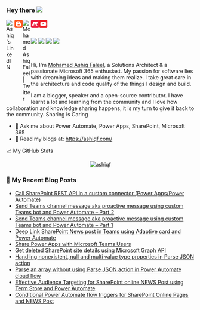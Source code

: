 ### Hey there <img src="https://media.giphy.com/media/hvRJCLFzcasrR4ia7z/giphy.gif" width="25px">
<a href="https://www.linkedin.com/in/ashiqf/">
  <img align="left" alt="Ashiq's LinkedIN" width="22px" src="https://raw.githubusercontent.com/peterthehan/peterthehan/master/assets/linkedin.svg" />
</a>
<a href="https://ashiqf.com">
  <img align="left" alt="Mohamed Ashiq Faleel | Blog" width="22px" src="https://github.com/edent/SuperTinyIcons/blob/master/images/svg/blogger.svg" />
</a>
<a href="https://twitter.com/AshiqfFaleel">
  <img align="left" alt="Mohamed Ashiq Faleel | Twitter" width="22px" src="https://raw.githubusercontent.com/peterthehan/peterthehan/master/assets/twitter.svg" />
</a>
<a href="https://www.meetup.com/cloudjourneyusergroup">
  <img align="left" alt="Cloud Journey User Group" width="22px" src="https://github.com/edent/SuperTinyIcons/blob/master/images/svg/meetup.svg" />
</a>
<a href="https://www.youtube.com/channel/UC8jaFS5wRoWiJovftvBXcQw">
  <img align="left" alt="Mohamed Ashiq Faleel Youtube Channel" width="22px" src="https://github.com/edent/SuperTinyIcons/blob/master/images/svg/youtube.svg" />
</a><br /><br />

![](https://img.shields.io/badge/Microsoft-MVP-blue)
![](https://img.shields.io/badge/Microsoft-MCT-red)
![](https://img.shields.io/badge/Microsoft%20365-Consultant-D03902)
![](https://img.shields.io/badge/Power%20Platform-Consultant-702670)


<br />

Hi, I'm [Mohamed Ashiq Faleel](https://ashiqf.com/), a Solutions Architect & a passionate Microsoft 365 enthusiast. My passion for software lies with dreaming ideas and making them realize. I take great care in the architecture and code quality of the things I design and build.

I am a blogger, speaker and a open-source contributor. I have learnt a lot and learning from the community and I love how collaboration and knowledge sharing happens, it is my turn to give it back to the community. Sharing is Caring
- 💬 Ask me about Power Automate, Power Apps, SharePoint, Microsoft 365
- 📰 Read my blogs at: https://ashiqf.com/

📈 My GitHub Stats

<p align="center"> <img src="https://github-readme-stats.vercel.app/api?username=ashiqf&show_icons=true&theme=gotham" alt="ashiqf" />
  
### 📙 My Recent Blog Posts
<!--START_SECTION:feed-->
* [Call SharePoint REST API in a custom connector (Power Apps&#x2F;Power Automate)](https:&#x2F;&#x2F;ashiqf.com&#x2F;2022&#x2F;05&#x2F;29&#x2F;call-sharepoint-rest-api-in-a-custom-connector-power-apps-power-automate&#x2F;)
* [Send Teams channel message aka proactive message using custom Teams bot and Power Automate – Part 2](https:&#x2F;&#x2F;ashiqf.com&#x2F;2022&#x2F;03&#x2F;06&#x2F;send-teams-channel-message-aka-proactive-message-using-custom-teams-bot-and-power-automate-part-2&#x2F;)
* [Send Teams channel message aka proactive message using custom Teams bot and Power Automate – Part 1](https:&#x2F;&#x2F;ashiqf.com&#x2F;2022&#x2F;02&#x2F;28&#x2F;send-an-adaptive-card-message-in-teams-aka-proactive-message-using-custom-teams-bot-and-power-automate-part-1&#x2F;)
* [Deep Link SharePoint News post in Teams using Adaptive card and Power Automate](https:&#x2F;&#x2F;ashiqf.com&#x2F;2022&#x2F;01&#x2F;30&#x2F;deep-link-sharepoint-news-post-in-teams-using-adaptive-card-and-power-automate&#x2F;)
* [Share Power Apps with Microsoft Teams Users](https:&#x2F;&#x2F;ashiqf.com&#x2F;2022&#x2F;01&#x2F;30&#x2F;share-power-apps-with-microsoft-teams-users&#x2F;)
* [Get deleted SharePoint site details using Microsoft Graph API](https:&#x2F;&#x2F;ashiqf.com&#x2F;2022&#x2F;01&#x2F;09&#x2F;get-deleted-sharepoint-site-details-using-microsoft-graph-api&#x2F;)
* [Handling nonexistent, null and multi value type properties in Parse JSON action](https:&#x2F;&#x2F;ashiqf.com&#x2F;2021&#x2F;12&#x2F;31&#x2F;handling-nonexistent-null-and-multi-value-type-properties-in-parse-json-action&#x2F;)
* [Parse an array without using Parse JSON action in Power Automate cloud flow](https:&#x2F;&#x2F;ashiqf.com&#x2F;2021&#x2F;12&#x2F;31&#x2F;parse-an-array-without-using-parse-json-action-in-power-automate-cloud-flow&#x2F;)
* [Effective Audience Targeting for SharePoint online NEWS Post using Term Store and Power Automate](https:&#x2F;&#x2F;ashiqf.com&#x2F;2021&#x2F;12&#x2F;31&#x2F;effective-audience-targeting-for-sharepoint-online-news-post-using-term-store-and-power-automate&#x2F;)
* [Conditional Power Automate flow triggers for SharePoint Online Pages and NEWS Post](https:&#x2F;&#x2F;ashiqf.com&#x2F;2021&#x2F;12&#x2F;06&#x2F;conditional-power-automate-flow-triggers-for-sharepoint-online-pages-and-news-post&#x2F;)
<!--END_SECTION:feed-->

